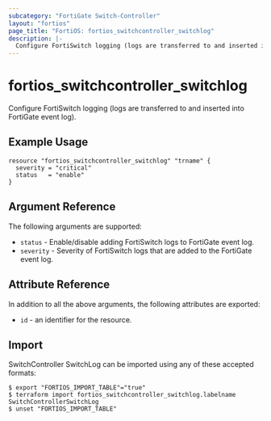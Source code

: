 ```yaml
---
subcategory: "FortiGate Switch-Controller"
layout: "fortios"
page_title: "FortiOS: fortios_switchcontroller_switchlog"
description: |-
  Configure FortiSwitch logging (logs are transferred to and inserted into FortiGate event log).
---
```


# fortios_switchcontroller_switchlog
Configure FortiSwitch logging (logs are transferred to and inserted into FortiGate event log).

## Example Usage

```hcl
resource "fortios_switchcontroller_switchlog" "trname" {
  severity = "critical"
  status   = "enable"
}
```

## Argument Reference

The following arguments are supported:

* `status` - Enable/disable adding FortiSwitch logs to FortiGate event log.
* `severity` - Severity of FortiSwitch logs that are added to the FortiGate event log.


## Attribute Reference

In addition to all the above arguments, the following attributes are exported:
* `id` - an identifier for the resource.

## Import

SwitchController SwitchLog can be imported using any of these accepted formats:
```
$ export "FORTIOS_IMPORT_TABLE"="true"
$ terraform import fortios_switchcontroller_switchlog.labelname SwitchControllerSwitchLog
$ unset "FORTIOS_IMPORT_TABLE"
```
